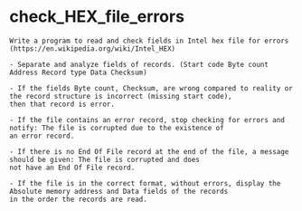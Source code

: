 # check_HEX_file_errors
    Write a program to read and check fields in Intel hex file for errors
    (https://en.wikipedia.org/wiki/Intel_HEX)
    
    - Separate and analyze fields of records. (Start code Byte count Address Record type Data Checksum)
    
    - If the fields Byte count, Checksum, are wrong compared to reality or the record structure is incorrect (missing start code), 
    then that record is error.
    
    - If the file contains an error record, stop checking for errors and notify: The file is corrupted due to the existence of 
    an error record.
    
    - If there is no End Of File record at the end of the file, a message should be given: The file is corrupted and does 
    not have an End Of File record.
    
    - If the file is in the correct format, without errors, display the Absolute memory address and Data fields of the records
    in the order the records are read.
